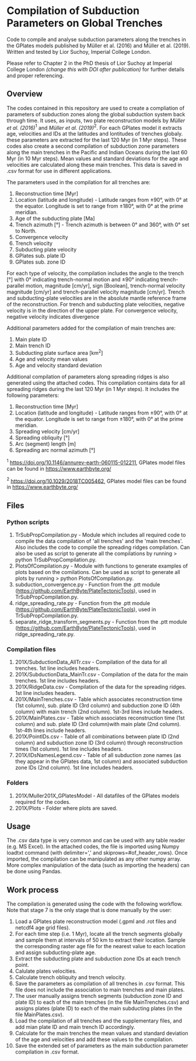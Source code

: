 # Compilation of Subduction Parameters on Global Trenches
Code to compile and analyse subduction parameters along the trenches in the GPlates models published by Müller et al. (2016) and Müller et al. (2019). Written and tested by Lior Suchoy, Imperial College London.

Please refer to Chapter 2 in the PhD thesis of Lior Suchoy at Imperial College London *(change this with DOI after publication)* for further details and proper referencing.

## Overview
The codes contained in this repository are used to create a compliation of parameters of subduction zones along the global subduction system back through time. It uses, as inputs, two plate reconstruction models by *Müller et al. (2016)*$^1$ and *Müller et al. (2019)*$^2$. For each GPlates model it extracts age, velocities and IDs at the latitudes and lontitudes of trenches globaly. these parameters are extracted for the last 120 Myr (in 1 Myr steps). These codes also create a second compilation of subduction zone parameters along the main trenches in the Pacific and Indian Oceans during the last 60 Myr (in 10 Myr steps). Mean values and standard deviations for the age and velocities are calculated along these main trenches. This data is saved in .csv format for use in different applications.

The parameters used in the compilation for all trenches are:
1. Reconstruction time \[Myr\]
2. Location (latitude and longitude) - Latitude ranges from ±90°, with 0° at the equator. Longitude is set to range from ±180°, with 0° at the prime meridian.
3. Age of the subducting plate \[Ma\]
4. Trench azimuth \[°\] - Trench azimuth is between 0° and 360°, with 0° set to North.
5. Convergence velocity
6. Trench velocity
7. Subducting plate velocity
8. GPlates sub. plate ID
9. GPlates sub. zone ID

For each type of velocity, the compilation includes the angle to the trench \[°\] with 0° indicating trench-normal motion and ±90° indicating trench-parallel motion, magnitude \[cm/yr\], sign \[Boolean\], trench-normal velocity magnitude \[cm/yr\] and trench-parallel velocity magnitude \[cm/yr\]. Trench and subducting-plate velocities are in the absolute mantle reference frame of the reconstruction. For trench and subducting plate velocities, negative velocity is in the direction of the upper plate. For convergence velocity, negative velocity indicates divergence

Additional parameters added for the compilation of main trenches are:
1. Main plate ID
2. Main trench ID
3. Subducting plate surface area \[km$^2$\]
4. Age and velocity mean values
5. Age and velocity standard deviation

Additional compilation of parameters along spreading ridges is also generated using the attached codes. This compilation contains data for all spreading ridges during the last 120 Myr (in 1 Myr steps). It includes the following parameters: 
1. Reconstruction time \[Myr\]
2. Location (latitude and longitude) - Latitude ranges from ±90°, with 0° at the equator. Longitude is set to range from ±180°, with 0° at the prime meridian.
3. Spreading velocity \[cm/yr\]
4. Spreading obliquity \[°\]
5. Arc (segment) length \[m\]
6. Spreading arc normal azimuth \[°\]

$^1$ https://doi.org/10.1146/annurev-earth-060115-012211, GPlates model files can be found in https://www.earthbyte.org/

$^2$ https://doi.org/10.1029/2018TC005462, GPlates model files can be found in https://www.earthbyte.org/

## Files

### Python scripts
1. TrSubPropCompilation.py - Module which includes all required code to compile the data compilation of 'all trenches' and the 'main trenches'. Also includes the code to compile the spreading ridges compilation. Can also be used as script to generate all the compilations by running > python TrSubPropCompilation.py.
2. PlotsOfCompilation.py - Module with functions to generate examples of plots based on the comilations. Can be used as script to generate all plots by running > python PlotsOfCompilation.py.
3. subduction_convergence.py - Function from the .ptt module (https://github.com/EarthByte/PlateTectonicTools), used in TrSubPropCompilation.py.
4. ridge_spreading_rate.py - Function from the .ptt module (https://github.com/EarthByte/PlateTectonicTools), used in TrSubPropCompilation.py.
5. separate_ridge_transform_segments.py - Function from the .ptt module (https://github.com/EarthByte/PlateTectonicTools), used in ridge_spreading_rate.py.

### Compilation files
1. 201X/SubductionData_AllTr.csv - Compilation of the data for all trenches. 1st line includes headers.
2. 201X/SubductionData_MainTr.csv - Compilation of the data for the main trenches. 1st line includes headers.
3. 201X/RidgeData.csv - Compilation of the data for the spreading ridges. 1st line includes headers.
4. 201X/MainTrenches.csv - Table which associates reconstruction time (1st column), sub. plate ID (3rd column) and subduction zone ID (4th column) with main trench (2nd column). 1st-3rd lines include headers.
5. 201X/MainPlates.csv - Table which associates reconstruction time (1st column) and sub. plate ID (3rd column)with main plate (2nd column). 1st-4th lines include headers.
6. 201X/PointIDs.csv - Table of all combinations between plate ID (2nd column) and subduction zone ID (3rd column) through reconstruction times (1st column). 1st line includes headers.
7. 201X/IDsNamesLegend.csv - Table of all subduction zone names (as they appear in the GPlates data, 1st column) and associated subduction zone IDs (2nd column). 1st line includes headers.

### Folders
1. 201X/Muller201X_GPlatesModel - All datafiles of the GPlates models required for the codes.
2. 201X/Plots - Folder where plots are saved.

## Usage
The .csv data type is very common and can be used with any table reader (e.g. MS Excel). In the attached codes, the file is imported using Numpy loadtxt command (with delimiter=',' and skiprows=#of_header_rows). Once imported, the compilation can be manipulated as any other numpy array. More complex manipulation of the data (such as importing the headers) can be done using Pandas.


## Work process

The compilation is generated using the code with the following workflow. Note that stage 7 is the only stage that is done manually by the user:

1. Load a GPlates plate reconstruction model (.gpml and .rot files and netcdf4 age grid files).
2. For each time step (i.e. 1 Myr), locate all the trench segments globally and sample them at intervals of 50 km to extract their location. Sample the corresponding raster age file for the nearest value to each location and assign subducting-plate age.
3. Extract the subducting plate and subduction zone IDs at each trench point. 
4. Calulate plates velocities.
5. Calculate trench obliquity and trench velocity.
6. Save the parameters as compilation of all trenches in .csv format. This file does not include the association to main trenches and main plates.
7. The user manually assigns trench segments (subduction zone ID and plate ID) to each of the main trenches (in the file MainTrenches.csv) and assigns plates (plate ID) to each of the main subducting plates (in the file MainPlates.csv).
8. Load the compilation of all trenches and the supplementary files, and add mian plate ID and main trench ID accordingly.
9. Calculate for the main trenches the mean values and standard deviation of the age and velocities and add these values to the compilation.
10. Save the extended set of parameters as the main subduction parameter compilation in .csv format.


